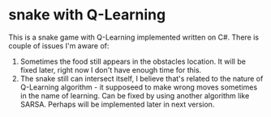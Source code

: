 # snake with Q-Learning
This is a snake game with Q-Learning implemented written on C#.
There is couple of issues I'm aware of:
   1. Sometimes the food still appears in the obstacles location. It will be fixed later, right now I don't have enough time for this.
   2. The snake still can intersect itself, I believe that's related to the nature of Q-Learning algorithm - it supposeed to make wrong moves sometimes in the name of learning. Can be fixed by using another algorithm like SARSA. Perhaps will be implemented later in next version.
